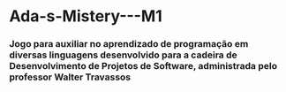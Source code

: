 # Ada-s-Mistery---M1
### Jogo para auxiliar no aprendizado de programação em diversas linguagens desenvolvido para a cadeira de Desenvolvimento de Projetos de Software, administrada pelo professor Walter Travassos

